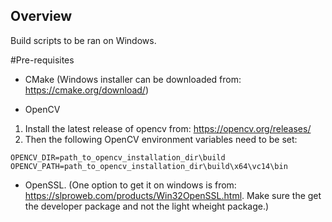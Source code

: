 ## Overview

Build scripts to be ran on Windows.

#Pre-requisites

* CMake (Windows installer can be downloaded from: https://cmake.org/download/)

* OpenCV

1. Install the latest release of opencv from: https://opencv.org/releases/
2. Then the following OpenCV environment variables need to be set:

```
OPENCV_DIR=path_to_opencv_installation_dir\build
OPENCV_PATH=path_to_opencv_installation_dir\build\x64\vc14\bin
```

* OpenSSL. (One option to get it on windows is from: https://slproweb.com/products/Win32OpenSSL.html. Make sure the get the developer package and not the light wheight package.)
